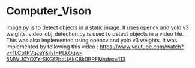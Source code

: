 # Computer_Vison

image.py is to detect objects in a static image. It uses opencv and  yolo v3 weights.
video_obj_detection.py is used to detect objects in a video file. This was also implemented using opencv and  yolo v3 weights.
It was implemented by following this video : https://www.youtube.com/watch?v=1LCb1PVqzeY&list=PLkOqw-5MWU0YOZYrSKGf2bcUAkC8k0BPF&index=113 
